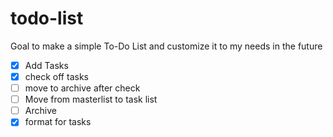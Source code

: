 # todo-list

Goal to make a simple To-Do List and customize it to my needs in the future

- [x] Add Tasks
- [x] check off tasks
- [ ] move to archive after check
- [ ] Move from masterlist to task list
- [ ] Archive
- [x] format for tasks
